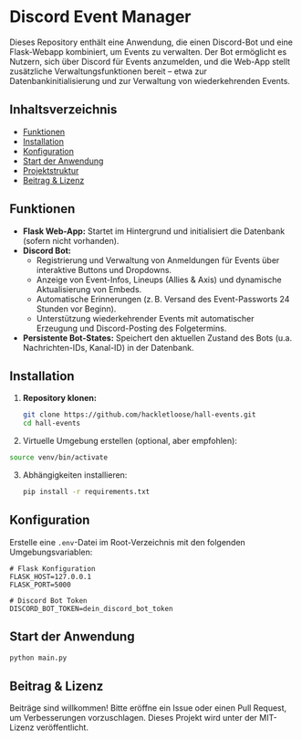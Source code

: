 # Discord Event Manager

Dieses Repository enthält eine Anwendung, die einen Discord-Bot und eine Flask-Webapp kombiniert, um Events zu verwalten. Der Bot ermöglicht es Nutzern, sich über Discord für Events anzumelden, und die Web-App stellt zusätzliche Verwaltungsfunktionen bereit – etwa zur Datenbankinitialisierung und zur Verwaltung von wiederkehrenden Events.

## Inhaltsverzeichnis

- [Funktionen](#funktionen)
- [Installation](#installation)
- [Konfiguration](#konfiguration)
- [Start der Anwendung](#start-der-anwendung)
- [Projektstruktur](#projektstruktur)
- [Beitrag & Lizenz](#beitrag--lizenz)

## Funktionen

- **Flask Web-App:** Startet im Hintergrund und initialisiert die Datenbank (sofern nicht vorhanden).
- **Discord Bot:**  
  - Registrierung und Verwaltung von Anmeldungen für Events über interaktive Buttons und Dropdowns.
  - Anzeige von Event-Infos, Lineups (Allies & Axis) und dynamische Aktualisierung von Embeds.
  - Automatische Erinnerungen (z. B. Versand des Event-Passworts 24 Stunden vor Beginn).
  - Unterstützung wiederkehrender Events mit automatischer Erzeugung und Discord-Posting des Folgetermins.
- **Persistente Bot-States:** Speichert den aktuellen Zustand des Bots (u.a. Nachrichten-IDs, Kanal-ID) in der Datenbank.

## Installation

1. **Repository klonen:**

   ```bash
   git clone https://github.com/hackletloose/hall-events.git
   cd hall-events
   ```

2. Virtuelle Umgebung erstellen (optional, aber empfohlen):
  ```bash
  source venv/bin/activate
  ```

3. Abhängigkeiten installieren:
   ```bash
   pip install -r requirements.txt
   ```

## Konfiguration
Erstelle eine `.env`-Datei im Root-Verzeichnis mit den folgenden Umgebungsvariablen:
```env
# Flask Konfiguration
FLASK_HOST=127.0.0.1
FLASK_PORT=5000

# Discord Bot Token
DISCORD_BOT_TOKEN=dein_discord_bot_token
```
## Start der Anwendung
```bash
python main.py
```
## Beitrag & Lizenz
Beiträge sind willkommen! Bitte eröffne ein Issue oder einen Pull Request, um Verbesserungen vorzuschlagen.
Dieses Projekt wird unter der MIT-Lizenz veröffentlicht.
